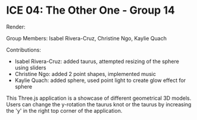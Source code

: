 # ICE 04: The Other One - Group 14

Render:

Group Members: Isabel Rivera-Cruz, Christine Ngo, Kaylie Quach

Contributions:
   * Isabel Rivera-Cruz: added taurus, attempted resizing of the sphere using sliders
   * Christine Ngo: added 2 point shapes, implemented music
   * Kaylie Quach: added sphere, used point light to create glow effect for sphere

This Three.js application is a showcase of different geometrical 3D models. Users can change the y-rotation the taurus knot or the taurus by increasing the 'y' in the right top corner of the application.
